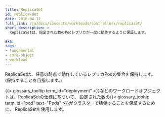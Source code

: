 ```yaml
---
title: ReplicaSet
id: replica-set
date: 2018-04-12
full_link: /ja/docs/concepts/workloads/controllers/replicaset/
short_description: >
  ReplicaSetは、指定された数のPodレプリカが一度に動作するように保証します。

aka:
tags:
- fundamental
- core-object
- workload
---
```

 ReplicaSetは、任意の時点で動作しているレプリカPodの集合を保持します。(保持することを目指します。)

<!--more-->
{{< glossary_tooltip term_id="deployment" >}}などのワークロードオブジェクトは、ReplicaSetの仕様に基づいて、
設定された数の{{< glossary_tooltip term_id="pod" text="Pods" >}}がクラスターで稼働することを保証するために、
ReplicaSetを使用します。

